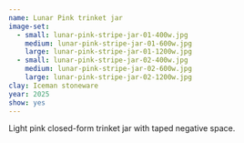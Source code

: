 ```yaml
---
name: Lunar Pink trinket jar
image-set:
  - small: lunar-pink-stripe-jar-01-400w.jpg
    medium: lunar-pink-stripe-jar-01-600w.jpg
    large: lunar-pink-stripe-jar-01-1200w.jpg
  - small: lunar-pink-stripe-jar-02-400w.jpg
    medium: lunar-pink-stripe-jar-02-600w.jpg
    large: lunar-pink-stripe-jar-02-1200w.jpg
clay: Iceman stoneware
year: 2025
show: yes
---
```


Light pink closed-form trinket jar with taped negative space.